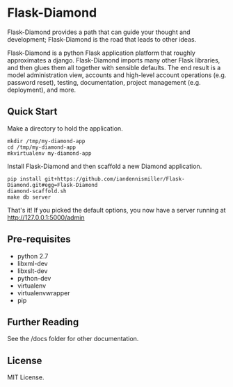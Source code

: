# Flask-Diamond

Flask-Diamond provides a path that can guide your thought and development; Flask-Diamond is the road that leads to other ideas.

Flask-Diamond is a python Flask application platform that roughly approximates a django.  Flask-Diamond imports many other Flask libraries, and then glues them all together with sensible defaults.  The end result is a model administration view, accounts and high-level account operations (e.g. password reset), testing, documentation, project management (e.g. deployment), and more.

## Quick Start

Make a directory to hold the application.

```
mkdir /tmp/my-diamond-app
cd /tmp/my-diamond-app
mkvirtualenv my-diamond-app
```

Install Flask-Diamond and then scaffold a new Diamond application.

```
pip install git+https://github.com/iandennismiller/Flask-Diamond.git#egg=Flask-Diamond
diamond-scaffold.sh
make db server
```

That's it!  If you picked the default options, you now have a server running at http://127.0.0.1:5000/admin

## Pre-requisites

- python 2.7
- libxml-dev
- libxslt-dev
- python-dev
- virtualenv
- virtualenvwrapper
- pip

## Further Reading

See the /docs folder for other documentation.

## License

MIT License.
